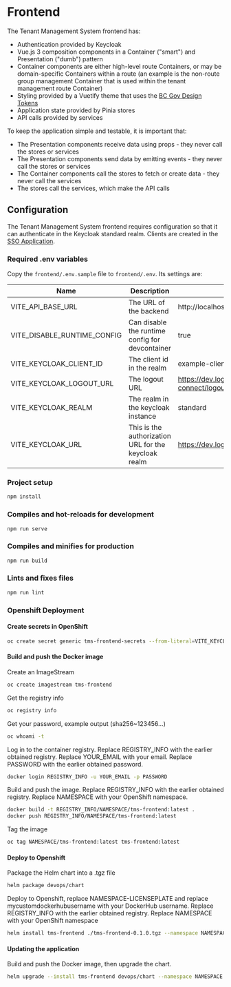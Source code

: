 # Frontend

The Tenant Management System frontend has:

- Authentication provided by Keycloak
- Vue.js 3 composition components in a Container ("smart") and Presentation
  ("dumb") pattern
- Container components are either high-level route Containers, or may be
  domain-specific Containers within a route (an example is the non-route group
  management Container that is used within the tenant management route
  Container)
- Styling provided by a Vuetify theme that uses the [BC Gov Design Tokens](https://www.npmjs.com/package/@bcgov/design-tokens)
- Application state provided by Pinia stores
- API calls provided by services

To keep the application simple and testable, it is important that:

- The Presentation components receive data using props - they never call the
  stores or services
- The Presentation components send data by emitting events - they never call the
  stores or services
- The Container components call the stores to fetch or create data - they never
  call the services
- The stores call the services, which make the API calls

## Configuration

The Tenant Management System frontend requires configuration so that it can
authenticate in the Keycloak standard realm. Clients are created in the
[SSO Application](https://bcgov.github.io/sso-requests).

### Required .env variables

Copy the `frontend/.env.sample` file to `frontend/.env`. Its settings are:

| Name                        | Description                                          | Example                                                                              |
| --------------------------- | ---------------------------------------------------- | ------------------------------------------------------------------------------------ |
| VITE_API_BASE_URL           | The URL of the backend                               | http://localhost:4144/v1                                                             |
| VITE_DISABLE_RUNTIME_CONFIG | Can disable the runtime config for devcontainer      | true                                                                                 |
| VITE_KEYCLOAK_CLIENT_ID     | The client id in the realm                           | example-client-id                                                                    |
| VITE_KEYCLOAK_LOGOUT_URL    | The logout URL                                       | https://dev.loginproxy.gov.bc.ca.auth/realms/standard/protocol/openid-connect/logout |
| VITE_KEYCLOAK_REALM         | The realm in the keycloak instance                   | standard                                                                             |
| VITE_KEYCLOAK_URL           | This is the authorization URL for the keycloak realm | https://dev.loginproxy.gov.bc.ca/auth                                                |

### Project setup

```sh
npm install
```

### Compiles and hot-reloads for development

```sh
npm run serve
```

### Compiles and minifies for production

```sh
npm run build
```

### Lints and fixes files

```sh
npm run lint
```

### Openshift Deployment

#### Create secrets in OpenShift

```sh
oc create secret generic tms-frontend-secrets --from-literal=VITE_KEYCLOAK_URL=https://dev.loginproxy.gov.bc.ca/auth --from-literal=VITE_KEYCLOAK_REALM=standard --from-literal=VITE_KEYCLOAK_CLIENT_ID=my-client-id   --from-literal=VITE_KEYCLOAK_LOGOUT_URL=https://dev.loginproxy.gov.bc.ca/auth/realms/standard/protocol/openid-connect/logout --from-literal=VITE_API_BASE_URL=localhost:4144
```

#### Build and push the Docker image

Create an ImageStream

```sh
oc create imagestream tms-frontend
```

Get the registry info

```sh
oc registry info
```

Get your password, example output (sha256~123456...)

```sh
oc whoami -t
```

Log in to the container registry. Replace REGISTRY_INFO with the earlier obtained registry. Replace YOUR_EMAIL with your email. Replace PASSWORD with the earlier obtained password.

```sh
docker login REGISTRY_INFO -u YOUR_EMAIL -p PASSWORD
```

Build and push the image. Replace REGISTRY_INFO with the earlier obtained registry. Replace NAMESPACE with your OpenShift namespace.

```sh
docker build -t REGISTRY_INFO/NAMESPACE/tms-frontend:latest .
docker push REGISTRY_INFO/NAMESPACE/tms-frontend:latest
```

Tag the image

```sh
oc tag NAMESPACE/tms-frontend:latest tms-frontend:latest
```

#### Deploy to Openshift

Package the Helm chart into a .tgz file

```sh
helm package devops/chart
```

Deploy to Openshift, replace NAMESPACE-LICENSEPLATE and replace mycustomdockerhubusername with your DockerHub username. Replace REGISTRY_INFO with the earlier obtained registry. Replace NAMESPACE with your OpenShift namespace

```sh
helm install tms-frontend ./tms-frontend-0.1.0.tgz --namespace NAMESPACE --set image.repository=REGISTRY_INFO/NAMESPACE/tms-frontend
```

#### Updating the application

Build and push the Docker image, then upgrade the chart.

```sh
helm upgrade --install tms-frontend devops/chart --namespace NAMESPACE --set image.repository=REGISTRY_INFO/NAMESPACE/tms-frontend
```
